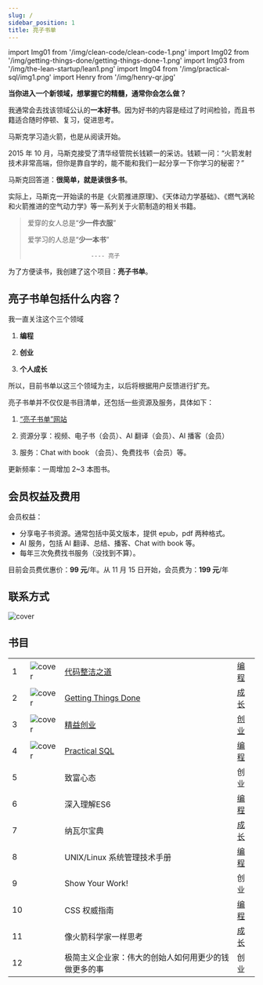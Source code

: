 ```yaml
---
slug: /
sidebar_position: 1
title: 亮子书单
---
```


import Img01 from '/img/clean-code/clean-code-1.png'
import Img02 from '/img/getting-things-done/getting-things-done-1.png'
import Img03 from '/img/the-lean-startup/lean1.png'
import Img04 from '/img/practical-sql/img1.png'
import Henry from '/img/henry-qr.jpg'

**当你进入一个新领域，想掌握它的精髓，通常你会怎么做？**

我通常会去找该领域公认的**一本好书**。因为好书的内容是经过了时间检验，而且书籍适合随时停顿、复习，促进思考。

马斯克学习造火箭，也是从阅读开始。

2015 年 10 月，马斯克接受了清华经管院长钱颖一的采访。钱颖一问：“火箭发射技术非常高端，但你是靠自学的，能不能和我们一起分享一下你学习的秘密？”

马斯克回答道：**很简单，就是读很多书**。

实际上，马斯克一开始读的书是《火箭推进原理》、《天体动力学基础》、《燃气涡轮和火箭推进的空气动力学》等一系列关于火箭制造的相关书籍。

>
> 爱穿的女人总是“**少一件衣服**”
>
> 爱学习的人总是“**少一本书**”
>
>                       ---- 亮子
>

为了方便读书，我创建了这个项目：**亮子书单**。

## 亮子书单包括什么内容？

我一直关注这个三个领域

1. **编程**

2. **创业**

3. **个人成长**

所以，目前书单以这三个领域为主，以后将根据用户反馈进行扩充。

亮子书单并不仅仅是书目清单，还包括一些资源及服务，具体如下：

1. [“亮子书单”网站](https://lzbooks.airoom.chat/)

2. 资源分享：视频、电子书（会员）、AI 翻译（会员）、AI 播客（会员）

3. 服务：Chat with book （会员）、免费找书（会员）等。

更新频率：一周增加 2~3 本图书。

## 会员权益及费用

会员权益：

- 分享电子书资源。通常包括中英文版本，提供 epub，pdf 两种格式。
- AI 服务，包括 AI 翻译、总结、播客、Chat with book 等。
- 每年三次免费找书服务（没找到不算）。

目前会员费优惠价：**99 元**/年。从 11 月 15 日开始，会员费为：**199 元**/年

## 联系方式

<img src={Henry} alt="cover" style={{width:200}} />



## 书目

| | | |  |
|---|------|-------------------------------|-------|
| 1 | <img src={Img01} alt="cover" style={{width:50}} /> |  [代码整洁之道](./programming/clean-code) | [编程](./category/编程) |
|2| <img src={Img02} alt="cover" style={{width:50}} /> |  [Getting Things Done](./growingup/getting-things-done) | [成长](./category/成长) |
|3| <img src={Img03} alt="cover" style={{width:50}} />  | [精益创业](./startup/the-lean-startup) | [创业](./category/创业) |
|4| <img src={Img04} alt="cover" style={{width:50}} />  | [Practical SQL](./programming/practical-sql) | [编程](./category/编程)  |
|5|  | 致富心态 | 创业 |
|6|  | 深入理解ES6 | [编程](./category/编程)   |
|7|  | 纳瓦尔宝典 | [成长](./category/成长) |
|8|  | UNIX/Linux 系统管理技术手册 | [编程](./category/编程)   |
|9|  | Show Your Work! | 创业 |
|10|  | CSS 权威指南 | [编程](./category/编程)   |
|11|  | 像火箭科学家一样思考 | [成长](./category/成长) |
|12|  | 极简主义企业家：伟大的创始人如何用更少的钱做更多的事 | 创业 |





